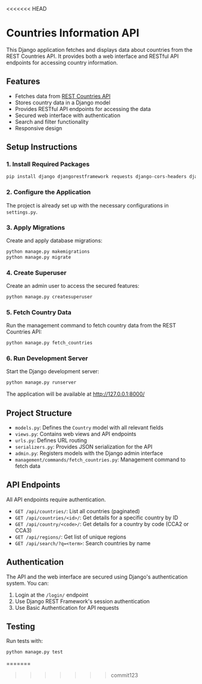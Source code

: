 
<<<<<<< HEAD
# Countries Information API

This Django application fetches and displays data about countries from the REST Countries API. It provides both a web interface and RESTful API endpoints for accessing country information.

## Features

- Fetches data from [REST Countries API](https://restcountries.com/v3.1/all)
- Stores country data in a Django model
- Provides RESTful API endpoints for accessing the data
- Secured web interface with authentication
- Search and filter functionality
- Responsive design

## Setup Instructions

### 1. Install Required Packages

```bash
pip install django djangorestframework requests django-cors-headers django-filter
```

### 2. Configure the Application

The project is already set up with the necessary configurations in `settings.py`.

### 3. Apply Migrations

Create and apply database migrations:

```bash
python manage.py makemigrations
python manage.py migrate
```

### 4. Create Superuser

Create an admin user to access the secured features:

```bash
python manage.py createsuperuser
```

### 5. Fetch Country Data

Run the management command to fetch country data from the REST Countries API:

```bash
python manage.py fetch_countries
```

### 6. Run Development Server

Start the Django development server:

```bash
python manage.py runserver
```

The application will be available at http://127.0.0.1:8000/

## Project Structure

- `models.py`: Defines the `Country` model with all relevant fields
- `views.py`: Contains web views and API endpoints
- `urls.py`: Defines URL routing
- `serializers.py`: Provides JSON serialization for the API
- `admin.py`: Registers models with the Django admin interface
- `management/commands/fetch_countries.py`: Management command to fetch data

## API Endpoints

All API endpoints require authentication.

- `GET /api/countries/`: List all countries (paginated)
- `GET /api/countries/<id>/`: Get details for a specific country by ID
- `GET /api/country/<code>/`: Get details for a country by code (CCA2 or CCA3)
- `GET /api/regions/`: Get list of unique regions
- `GET /api/search/?q=<term>`: Search countries by name

## Authentication

The API and the web interface are secured using Django's authentication system. You can:

1. Login at the `/login/` endpoint
2. Use Django REST Framework's session authentication
3. Use Basic Authentication for API requests

## Testing

Run tests with:

```bash
python manage.py test
```
=======
>>>>>>> commit123

